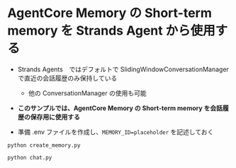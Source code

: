 # AgentCore Memory の Short-term memory を Strands Agent から使用する

* Strands Agents　ではデフォルトで SlidingWindowConversationManager で直近の会話履歴のみ保持している
    - 他の ConversationManager の使用も可能
* **このサンプルでは、AgentCore Memory の Short-term memory を会話履歴の保存用に使用する**

* 準備 .env ファイルを作成し、`MEMORY_ID=placeholder` を記述しておく

```
python create_memory.py
```

```
python chat.py
```
